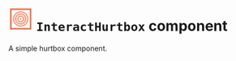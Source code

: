 # <img src="../icons/interact_hurtbox.svg" width="48" height="48"> `InteractHurtbox` component

A simple hurtbox component.
